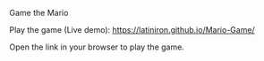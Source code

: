 Game the Mario

Play the game (Live demo): https://latiniron.github.io/Mario-Game/

Open the link in your browser to play the game.

